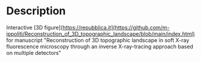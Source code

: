 # Description
Interactive [3D figure](https://repubblica.it](https://github.com/m-ippoliti/Reconstruction_of_3D_topographic_landscape/blob/main/index.html) for manuscript "Reconstruction of 3D topographic landscape in soft X-ray fluorescence microscopy through an inverse X-ray-tracing approach based on multiple detectors"

